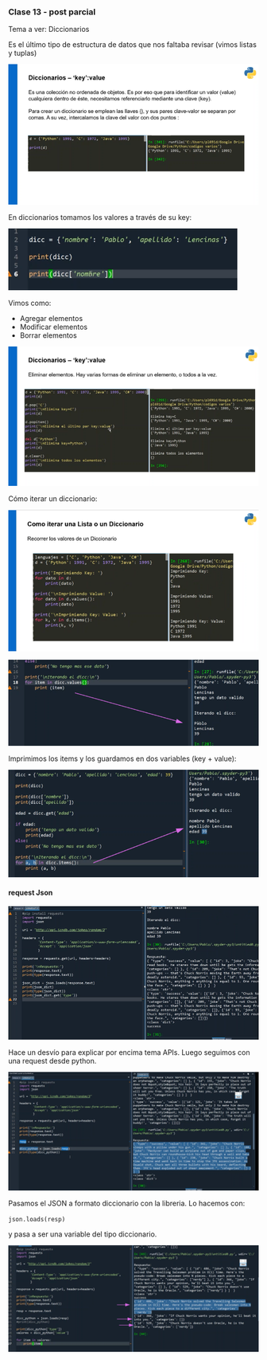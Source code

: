 ### Clase 13 - post parcial
Tema a ver: Diccionarios

Es el último tipo de estructura de datos que nos faltaba revisar (vimos listas y tuplas)

![](111-assets/ppt-67-tecnicas.png)

En diccionarios tomamos los valores a través de su key:

![](111-assets/ppt-68-tecnicas.png)

Vimos como:

- Agregar elementos
- Modificar elementos
- Borrar elementos

![](111-assets/ppt-69-tecnicas.png)

Cómo iterar un diccionario:

![](111-assets/ppt-70-tecnicas.png)

![](111-assets/ppt-71-tecnicas.png)

Imprimimos los items y los guardamos en dos variables (key + value):

![](111-assets/ppt-72-tecnicas.png)

#### request Json

![](111-assets/ppt-74-tecnicas.png)

Hace un desvío para explicar por encima tema APIs. Luego seguimos con una request desde python.

![](111-assets/ppt-75-tecnicas.png)

Pasamos el JSON a formato diccionario con la libreria.
Lo hacemos con:

`json.loads(resp)`

y pasa a ser una variable del tipo diccionario.

![](111-assets/ppt-76-tecnicas.png)

